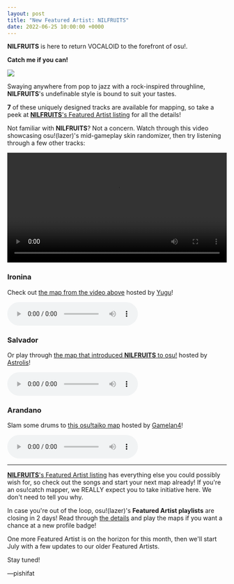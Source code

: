 ```yaml
---
layout: post
title: "New Featured Artist: NILFRUITS"
date: 2022-06-25 10:00:00 +0000
---
```


**NILFRUITS** is here to return VOCALOID to the forefront of osu!.

__Catch me if you can!__

![](https://assets.ppy.sh/artists/278/header.jpg)

Swaying anywhere from pop to jazz with a rock-inspired throughline, **NILFRUITS**'s undefinable style is bound to suit your tastes.

**7** of these uniquely designed tracks are available for mapping, so take a peek at [**NILFRUITS**'s Featured Artist listing](https://osu.ppy.sh/beatmaps/artists/278) for all the details!

Not familiar with **NILFRUITS**? Not a concern. Watch through this video showcasing osu!(lazer)'s mid-gameplay skin randomizer, then try listening through a few other tracks:

<div align="center">
    <video width="100%" controls>
        <source src="https://assets.ppy.sh/artists/278/release_showcase.mp4" type="video/mp4" preload="none">
    </video>
</div>

### Ironina

Check out [the map from the video above](https://osu.ppy.sh/beatmapsets/1767671) hosted by [Yugu](https://osu.ppy.sh/users/3161834)!

<audio controls>
    <source src="https://assets.ppy.sh/artists/278/POPGATO/NILFRUITS%20-%20Ironina.mp3" type="audio/mpeg">
</audio>

### Salvador

Or play through [the map that introduced **NILFRUITS** to osu!](https://osu.ppy.sh/beatmapsets/1541499) hosted by [Astrolis](https://osu.ppy.sh/users/12357714)!

<audio controls>
    <source src="https://assets.ppy.sh/artists/278/POPGATO/NILFRUITS%20-%20Salvador.mp3" type="audio/mpeg">
</audio>

### Arandano

Slam some drums to [this osu!taiko map](https://osu.ppy.sh/beatmapsets/1786165) hosted by [Gamelan4](https://osu.ppy.sh/users/9856910)!

<audio controls>
    <source src="https://assets.ppy.sh/artists/278/POPGATO/NILFRUITS%20-%20Arandano.mp3" type="audio/mpeg">
</audio>

---

[**NILFRUITS**'s Featured Artist listing](https://osu.ppy.sh/beatmaps/artists/278) has everything else you could possibly wish for, so check out the songs and start your next map already! If you're an osu!catch mapper, we REALLY expect you to take initiative here. We don't need to tell you why.

In case you're out of the loop, osu!(lazer)'s **Featured Artist playlists** are closing in 2 days! Read through [the details](https://osu.ppy.sh/home/news/2022-05-28-new-featured-artist-rameses-b#featured-artists-in-osu!(lazer)) and play the maps if you want a chance at a new profile badge!

One more Featured Artist is on the horizon for this month, then we'll start July with a few updates to our older Featured Artists.

Stay tuned!

—pishifat

